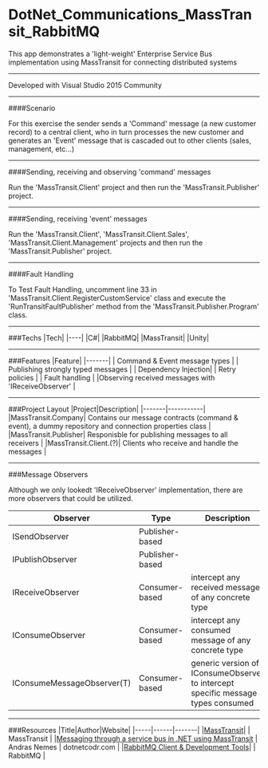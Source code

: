 # DotNet_Communications_MassTransit_RabbitMQ
This app demonstrates a 'light-weight' Enterprise Service Bus implementation using MassTransit for connecting distributed systems

---

Developed with Visual Studio 2015 Community

---

####Scenario

For this exercise the sender sends a 'Command' message (a new customer record) to a central client, who in turn processes the new customer and generates an 'Event' message that is cascaded out to other clients (sales, management, etc...)

---
####Sending, receiving and observing 'command' messages

Run the 'MassTransit.Client' project and then run the 'MassTransit.Publisher' project.

---

####Sending, receiving 'event' messages

Run the 'MassTransit.Client', 'MassTransit.Client.Sales', 'MassTransit.Client.Management' projects and then run the 'MassTransit.Publisher' project.

---

####Fault Handling

To Test Fault Handling, uncomment line 33 in 'MassTransit.Client.RegisterCustomService' class and execute the 'RunTransitFaultPublisher' method from the 'MassTransit.Publisher.Program' class.

---

###Techs
|Tech|
|----|
|C#|
|RabbitMQ|
|MassTransit|
|Unity|

---

###Features
|Feature|
|-------|
| Command & Event message types |
| Publishing strongly typed messages |
| Dependency Injection|
| Retry policies |
| Fault handling |
|Observing received messages with 'IReceiveObserver' |

---

###Project Layout
|Project|Description|
|-------|-----------|
|MassTransit.Company| Contains our message contracts (command & event), a dummy repository and connection properties class |
|MassTransit.Publisher| Responisble for publishing messages to all receivers |
|MassTransit.Client.(?)| Clients who receive and handle the messages |

---

###Message Observers

Although we only lookedt 'IReceiveObserver' implementation, there are more observers that could be utilized.

|Observer|Type|Description|
|--------|----|-----------|
|ISendObserver|Publisher-based||
|IPublishObserver|Publisher-based||
|IReceiveObserver|Consumer-based|intercept any received message of any concrete type|
|IConsumeObserver|Consumer-based| intercept any consumed message of any concrete type |
|IConsumeMessageObserver(T)|Consumer-based|generic version of IConsumeObserver to intercept specific message types consumed|

---

###Resources
|Title|Author|Website|
|-----|------|-------|
|[MassTransit](http://docs.masstransit-project.com/en/latest/index.html)| | MassTransit |
|[Messaging through a service bus in .NET using MassTransit](https://dotnetcodr.com/2016/09/08/messaging-through-a-service-bus-in-net-using-masstransit-part-1-foundations/) | Andras Nemes | dotnetcodr.com |
|[RabbitMQ Client & Development Tools](https://www.rabbitmq.com/devtools.html)| | RabbitMQ |

